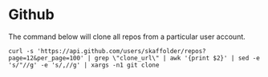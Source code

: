 # Github 

The command below will clone all repos from a particular user account. 

```
curl -s 'https://api.github.com/users/skaffolder/repos?page=12&per_page=100' | grep \"clone_url\" | awk '{print $2}' | sed -e 's/"//g' -e 's/,//g' | xargs -n1 git clone
``` 
